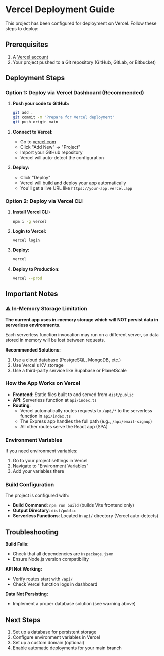 # Vercel Deployment Guide

This project has been configured for deployment on Vercel. Follow these steps to deploy:

## Prerequisites

1. A [Vercel account](https://vercel.com/signup)
2. Your project pushed to a Git repository (GitHub, GitLab, or Bitbucket)

## Deployment Steps

### Option 1: Deploy via Vercel Dashboard (Recommended)

1. **Push your code to GitHub:**
   ```bash
   git add .
   git commit -m "Prepare for Vercel deployment"
   git push origin main
   ```

2. **Connect to Vercel:**
   - Go to [vercel.com](https://vercel.com)
   - Click "Add New" → "Project"
   - Import your GitHub repository
   - Vercel will auto-detect the configuration

3. **Deploy:**
   - Click "Deploy"
   - Vercel will build and deploy your app automatically
   - You'll get a live URL like `https://your-app.vercel.app`

### Option 2: Deploy via Vercel CLI

1. **Install Vercel CLI:**
   ```bash
   npm i -g vercel
   ```

2. **Login to Vercel:**
   ```bash
   vercel login
   ```

3. **Deploy:**
   ```bash
   vercel
   ```

4. **Deploy to Production:**
   ```bash
   vercel --prod
   ```

## Important Notes

### ⚠️ In-Memory Storage Limitation

**The current app uses in-memory storage which will NOT persist data in serverless environments.**

Each serverless function invocation may run on a different server, so data stored in memory will be lost between requests. 

**Recommended Solutions:**
1. Use a cloud database (PostgreSQL, MongoDB, etc.)
2. Use Vercel's KV storage
3. Use a third-party service like Supabase or PlanetScale

### How the App Works on Vercel

- **Frontend**: Static files built to and served from `dist/public`
- **API**: Serverless function at `api/index.ts`
- **Routing**: 
  - Vercel automatically routes requests to `/api/*` to the serverless function in `api/index.ts`
  - The Express app handles the full path (e.g., `/api/email-signup`)
  - All other routes serve the React app (SPA)

### Environment Variables

If you need environment variables:
1. Go to your project settings in Vercel
2. Navigate to "Environment Variables"
3. Add your variables there

### Build Configuration

The project is configured with:
- **Build Command**: `npm run build` (builds Vite frontend only)
- **Output Directory**: `dist/public`
- **Serverless Functions**: Located in `api/` directory (Vercel auto-detects)

## Troubleshooting

**Build Fails:**
- Check that all dependencies are in `package.json`
- Ensure Node.js version compatibility

**API Not Working:**
- Verify routes start with `/api/`
- Check Vercel function logs in dashboard

**Data Not Persisting:**
- Implement a proper database solution (see warning above)

## Next Steps

1. Set up a database for persistent storage
2. Configure environment variables in Vercel
3. Set up a custom domain (optional)
4. Enable automatic deployments for your main branch
